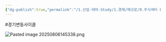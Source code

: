 ```yaml
---
{"dg-publish":true,"permalink":"/1.산업-테마-Study/1.경제/매크로/9.주식섹터 Cycle/산업별 경기변동 사이클/","created":"2025-08-06T14:53:12.865+09:00","updated":"2025-08-06T14:55:25.847+09:00"}
---
```


#경기변동사이클

![Pasted image 20250806145338.png](/img/user/attachments/Pasted%20image%2020250806145338.png)